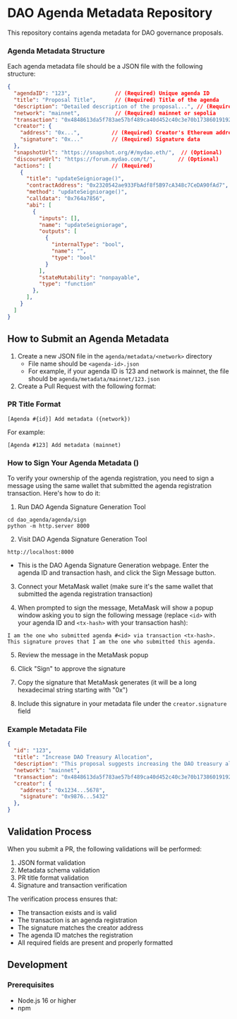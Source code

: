 # DAO Agenda Metadata Repository

This repository contains agenda metadata for DAO governance proposals.

### Agenda Metadata Structure

Each agenda metadata file should be a JSON file with the following structure:

```json
{
  "agendaID": "123",              // (Required) Unique agenda ID
  "title": "Proposal Title",      // (Required) Title of the agenda
  "description": "Detailed description of the proposal...", // (Required) Detailed explanation
  "network": "mainnet",           // (Required) mainnet or sepolia
  "transaction": "0x4848613da5f783ae57bf489ca40d452c40c3e70b173860191922fb4dfe2626b8", // (Required)
  "creator": {
    "address": "0x...",          // (Required) Creator's Ethereum address
    "signature": "0x..."         // (Required) Signature data
  },
  "snapshotUrl": "https://snapshot.org/#/mydao.eth/",  // (Optional)
  "discourseUrl": "https://forum.mydao.com/t/",       // (Optional)
  "actions": [                   // (Required)
    {
      "title": "updateSeigniorage()",
      "contractAddress": "0x2320542ae933FbAdf8f5B97cA348c7CeDA90fAd7",
      "method": "updateSeigniorage()",
      "calldata": "0x764a7856",
      "abi": [
        {
          "inputs": [],
          "name": "updateSeigniorage",
          "outputs": [
            {
              "internalType": "bool",
              "name": "",
              "type": "bool"
            }
          ],
          "stateMutability": "nonpayable",
          "type": "function"
        },
      ],
    }
  ]
}
```

## How to Submit an Agenda Metadata

1. Create a new JSON file in the `agenda/metadata/<network>` directory
   - File name should be `<agenda-id>.json`
   - For example, if your agenda ID is 123 and network is mainnet, the file should be `agenda/metadata/mainnet/123.json`
2. Create a Pull Request with the following format:

### PR Title Format

```
[Agenda #{id}] Add metadata ({network})
```

For example:
```
[Agenda #123] Add metadata (mainnet)
```

### How to Sign Your Agenda Metadata ()

To verify your ownership of the agenda registration, you need to sign a message using the same wallet that submitted the agenda registration transaction. Here's how to do it:

1. Run DAO Agenda Signature Generation Tool
  ```
  cd dao_agenda/agenda/sign
  python -m http.server 8000
  ```
2. Visit DAO Agenda Signature Generation Tool
  ```
  http://localhost:8000
  ```
  - This is the DAO Agenda Signature Generation webpage. Enter the agenda ID and transaction hash, and click the Sign Message button.

3. Connect your MetaMask wallet (make sure it's the same wallet that submitted the agenda registration transaction)

4. When prompted to sign the message, MetaMask will show a popup window asking you to sign the following message (replace `<id>` with your agenda ID and `<tx-hash>` with your transaction hash):
  ```
  I am the one who submitted agenda #<id> via transaction <tx-hash>. This signature proves that I am the one who submitted this agenda.
  ```
5. Review the message in the MetaMask popup

6. Click "Sign" to approve the signature

7. Copy the signature that MetaMask generates (it will be a long hexadecimal string starting with "0x")

8. Include this signature in your metadata file under the `creator.signature` field


### Example Metadata File
```json
{
  "id": "123",
  "title": "Increase DAO Treasury Allocation",
  "description": "This proposal suggests increasing the DAO treasury allocation by 20% to support more community initiatives...",
  "network": "mainnet",
  "transaction": "0x4848613da5f783ae57bf489ca40d452c40c3e70b173860191922fb4dfe2626b8",
  "creator": {
    "address": "0x1234...5678",
    "signature": "0x9876...5432"
  },
}
```

## Validation Process

When you submit a PR, the following validations will be performed:

1. JSON format validation
2. Metadata schema validation
3. PR title format validation
4. Signature and transaction verification

The verification process ensures that:
- The transaction exists and is valid
- The transaction is an agenda registration
- The signature matches the creator address
- The agenda ID matches the registration
- All required fields are present and properly formatted


## Development

### Prerequisites
- Node.js 16 or higher
- npm

